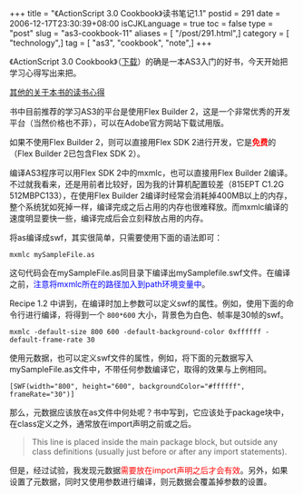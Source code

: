 +++
title = "《ActionScript 3.0 Cookbook》读书笔记1.1"
postid = 291
date = 2006-12-17T23:30:39+08:00
isCJKLanguage = true
toc = false
type = "post"
slug = "as3-cookbook-11"
aliases = [ "/post/291.html",]
category = [ "technology",]
tag = [ "as3", "cookbook", "note",]
+++


《ActionScript 3.0 Cookbook》（[下载](https://blog.zengrong.net/post/290.html)）的确是一本AS3入门的好书，今天开始把学习心得写出来把。

[其他的关于本书的读书心得](http://www.google.com/search?hl=zh-CN&q=ActionScript+3+cookbook+%E8%AF%BB%E4%B9%A6%E7%AC%94%E8%AE%B0&btnG=%E6%90%9C%E7%B4%A2&lr=)

书中目前推荐的学习AS3的平台是使用Flex Builder 2，这是一个非常优秀的开发平台（当然价格也不菲），可以在Adobe官方网站下载试用版。

如果不使用Flex Builder 2，则可以直接用Flex SDK 2进行开发，它是<span style="color:red;font-weight:bold;">免费</span>的（Flex Builder 2已包含Flex SDK 2）。

编译AS3程序可以用Flex SDK 2中的mxmlc，也可以直接用Flex Builder 2编译。不过就我看来，还是用前者比较好，因为我的计算机配置较差（815EPT C1.2G 512MBPC133），在使用Flex Builder 2编译时经常会消耗掉400MB以上的内存，整个系统犹如死掉一样，编译完成之后占用的内存也很难释放。而mxmlc编译的速度明显要快一些，编译完成后会立刻释放占用的内存。

将as编译成swf，其实很简单，只需要使用下面的语法即可：

<!--more-->

```
mxmlc mySampleFile.as
```

这句代码会在mySampleFile.as同目录下编译出mySamplefile.swf文件。在编译之前，<span style="color:blue">注意将mxmlc所在的路径加入到path环境变量中</span>。

Recipe 1.2 中讲到，在编译时加上参数可以定义swf的属性。例如，使用下面的命令行进行编译，将得到一个 `800*600` 大小，背景色为白色、帧率是30帧的swf。

```
mxmlc -default-size 800 600 -default-background-color 0xffffff -default-frame-rate 30
```

使用元数据，也可以定义swf文件的属性，例如，将下面的元数据写入mySampleFile.as文件中，不带任何参数编译它，取得的效果与上例相同。

```
[SWF(width="800", height="600", backgroundColor="#ffffff", frameRate="30")]
```

那么，元数据应该放在as文件中何处呢？书中写到，它应该处于package块中，在class定义之外，通常放在import声明之前或之后。

> This line is placed inside the main package block, but outside any
> class definitions (usually just before or after any import
> statements).

但是，经过试验，我发现元数据<span style="color:red">需要放在import声明之后才会有效</span>。另外，如果设置了元数据，同时又使用参数进行编译，则元数据会覆盖掉参数的设置。

